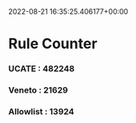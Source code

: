 2022-08-21 16:35:25.406177+00:00
# Rule Counter 
 ### UCATE : 482248

 ### Veneto : 21629

 ### Allowlist : 13924